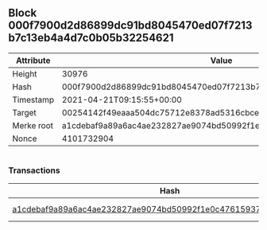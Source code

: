 ## Block 000f7900d2d86899dc91bd8045470ed07f7213b7c13eb4a4d7c0b05b32254621

Attribute | Value
--- | ---
Height | 30976
Hash | 000f7900d2d86899dc91bd8045470ed07f7213b7c13eb4a4d7c0b05b32254621
Timestamp | 2021-04-21T09:15:55+00:00
Target | 00254142f49eaaa504dc75712e8378ad5316cbcead634704b3734b6271167cc4
Merke root | a1cdebaf9a89a6ac4ae232827ae9074bd50992f1e0c476159370344c13366568
Nonce | 4101732904

```

```

### Transactions

Hash | Amount
--- | ---
[a1cdebaf9a89a6ac4ae232827ae9074bd50992f1e0c476159370344c13366568](a1cdebaf9a89a6ac4ae232827ae9074bd50992f1e0c476159370344c13366568.md) | 10.00000000 SKEPTI 
